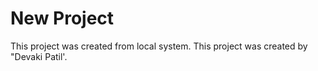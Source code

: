 # New Project

This project was created from local system.
This project was created by "Devaki Patil'.
